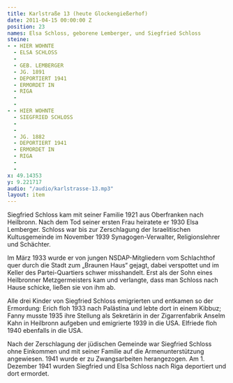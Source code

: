 ```yaml
---
title: Karlstraße 13 (heute Glockengießerhof)
date: 2011-04-15 00:00:00 Z
position: 23
names: Elsa Schloss, geborene Lemberger, und Siegfried Schloss
steine:
- - HIER WOHNTE
  - ELSA SCHLOSS
  - 
  - GEB. LEMBERGER
  - JG. 1891
  - DEPORTIERT 1941
  - ERMORDET IN
  - RIGA
  - 
  - 
- - HIER WOHNTE
  - SIEGFRIED SCHLOSS
  - 
  - 
  - JG. 1882
  - DEPORTIERT 1941
  - ERMORDET IN
  - RIGA
  - 
  - 
x: 49.14353
y: 9.221717
audio: "/audio/karlstrasse-13.mp3"
layout: item
---
```


Siegfried Schloss kam mit seiner Familie 1921 aus Oberfranken nach Heilbronn. Nach dem Tod seiner ersten Frau heiratete er 1930 Elsa Lemberger. Schloss war bis zur Zerschlagung der Israelitischen Kultusgemeinde im November 1939 Synagogen-Verwalter, Religionslehrer und Schächter.

Im März 1933 wurde er von jungen NSDAP-Mitgliedern vom Schlachthof quer durch die Stadt zum „Braunen Haus“ gejagt, dabei verspottet und im Keller des Partei-Quartiers schwer misshandelt. Erst als der Sohn eines Heilbronner Metzgermeisters kam und verlangte, dass man Schloss nach Hause schicke, ließen sie von ihm ab.

Alle drei Kinder von Siegfried Schloss emigrierten und entkamen so der Ermordung: Erich floh 1933 nach Palästina und lebte dort in einem Kibbuz; Fanny musste 1935 ihre Stellung als Sekretärin in der Zigarrenfabrik Anselm Kahn in Heilbronn aufgeben und emigrierte 1939 in die USA. Elfriede floh 1940 ebenfalls in die USA.

Nach der Zerschlagung der jüdischen Gemeinde war Siegfried Schloss ohne Einkommen und mit seiner Familie auf die Armenunterstützung angewiesen. 1941 wurde er zu Zwangsarbeiten herangezogen. Am 1. Dezember 1941 wurden Siegfried und Elsa Schloss nach Riga deportiert und dort ermordet.